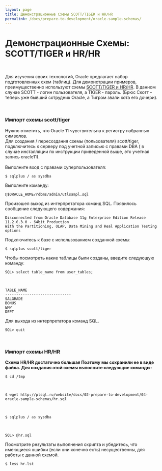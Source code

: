 ```yaml
---
layout: page
title: Демонстрационные Схемы SCOTT/TIGER и HR/HR
permalink: /docs/prepare-to-development/oracle-sample-schemas/
---
```



# Демонстрационные Схемы: SCOTT/TIGER и HR/HR

<br/>


<p>Для изучения своих технологий, Oracle предлагает набор подготовленных схем (таблиц). Для демонстрации примеров, преимущественно используют схемы <a href="http://odba.ru/showthread.php?t=298">SCOTT/TIGER и HR/HR</a>. В данном случае SCOTT - логин пользователя, а TIGER - пароль. (Брюс Скотт – теперь уже бывший сотрудник Oracle, а Тигром звали кота его дочери).</p>


<br/>
<h3>Импорт схемы scott/tiger</h3>

Нужно отметить, что Oracle 11 чувствительна к регистру набранных символов.
<br/>
Для создания / пересоздания схемы (пользователя)  scott/tiger, подключитесь к серверу под учетной записью с правами DBA ( в случае инсталляции по инструкции приведенной выше, это учетная запись oracle11).
<br/><br/>
Выполните вход с правами суперпользователя:<br/>

    $ sqlplus / as sysdba


Выполните команду:

    @$ORACLE_HOME/rdbms/admin/utlsampl.sql


Произошел выход из интерпретатора команд SQL. Появилось сообщение следующего содержания:


    Disconnected from Oracle Database 11g Enterprise Edition Release 11.2.0.3.0 - 64bit Production
    With the Partitioning, OLAP, Data Mining and Real Application Testing options


Подключитесь к базе с использованием созданной схемы:

    $ sqlplus scott/tiger


Чтобы посмотреть какие таблицы были созданы, введите следующую команду:

    SQL> select table_name from user_tables;

<br/>

    TABLE_NAME
    ------------------------------
    SALGRADE
    BONUS
    EMP
    DEPT


Для выхода из интерпретатора команд SQL.<br/>

    SQL> quit

<br/>
<h3>Импорт схемы HR/HR</h3>

<strong> Схема HR/HR достаточно большая Поэтому мы сохранили ее в виде файла.
Для создания этой схемы выполните следующие команды: </strong>



    $ cd /tmp

<br/>

    $ wget http://plsql.ru/website/docs/02-prepare-to-development/04-oracle-sample-schemas/hr.sql

<br/>

    $ sqlplus / as sysdba

<br/>

    SQL> @hr.sql


Посмотрите результаты выполнения скрипта и убедитесь, что имеющиеся ошибки (если они конечно есть) несущественны, для работы с данной схемой.


    $ less hr.lst
